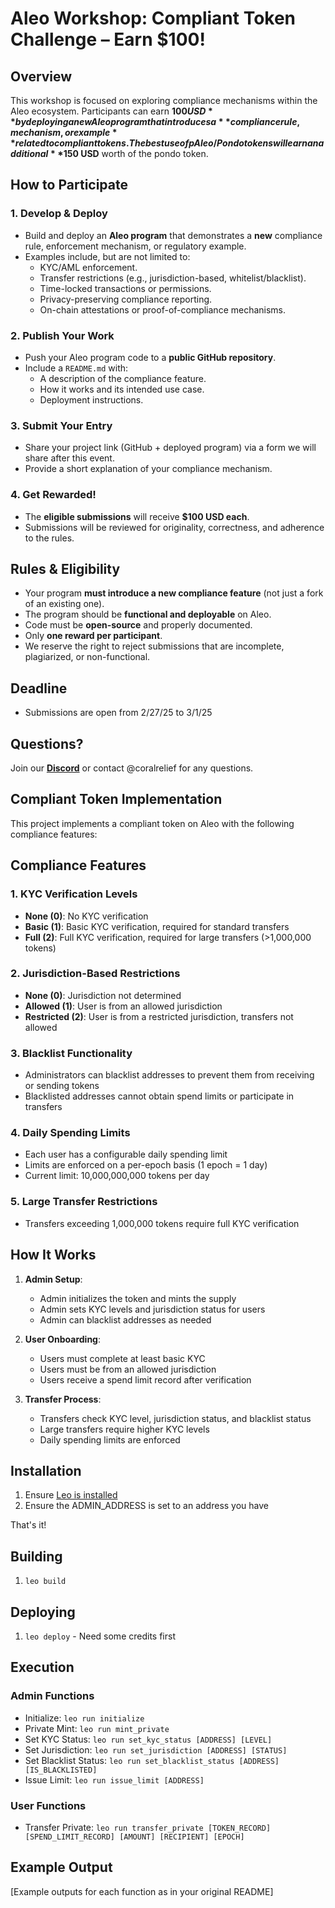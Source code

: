 # **Aleo Workshop: Compliant Token Challenge – Earn $100!**  

## **Overview**  
This workshop is focused on exploring compliance mechanisms within the Aleo ecosystem. Participants can earn **$100 USD** by deploying a new Aleo program that introduces a **compliance rule, mechanism, or example** related to compliant tokens. The best use of pAleo/Pondo tokens will earn an additional **$150 USD** worth of the pondo token.

## **How to Participate**  
### 1. Develop & Deploy  
- Build and deploy an **Aleo program** that demonstrates a **new** compliance rule, enforcement mechanism, or regulatory example.  
- Examples include, but are not limited to:
  - KYC/AML enforcement.
  - Transfer restrictions (e.g., jurisdiction-based, whitelist/blacklist).  
  - Time-locked transactions or permissions.  
  - Privacy-preserving compliance reporting.  
  - On-chain attestations or proof-of-compliance mechanisms.

### 2. Publish Your Work  
- Push your Aleo program code to a **public GitHub repository**.  
- Include a `README.md` with:  
  - A description of the compliance feature.  
  - How it works and its intended use case.  
  - Deployment instructions.

### 3. Submit Your Entry  
- Share your project link (GitHub + deployed program) via a form we will share after this event.  
- Provide a short explanation of your compliance mechanism.  

### 4. Get Rewarded!  
- The **eligible submissions** will receive **$100 USD each**.  
- Submissions will be reviewed for originality, correctness, and adherence to the rules.

## **Rules & Eligibility**  
- Your program **must introduce a new compliance feature** (not just a fork of an existing one).  
- The program should be **functional and deployable** on Aleo.  
- Code must be **open-source** and properly documented.  
- Only **one reward per participant**.  
- We reserve the right to reject submissions that are incomplete, plagiarized, or non-functional.

## **Deadline**  
- Submissions are open from 2/27/25 to 3/1/25  

## **Questions?**  
Join our [**Discord**](https://link.leo.app/discord) or contact @coralrelief for any questions.

## **Compliant Token Implementation**

This project implements a compliant token on Aleo with the following compliance features:

## **Compliance Features**

### 1. KYC Verification Levels
- **None (0)**: No KYC verification
- **Basic (1)**: Basic KYC verification, required for standard transfers
- **Full (2)**: Full KYC verification, required for large transfers (>1,000,000 tokens)

### 2. Jurisdiction-Based Restrictions
- **None (0)**: Jurisdiction not determined
- **Allowed (1)**: User is from an allowed jurisdiction
- **Restricted (2)**: User is from a restricted jurisdiction, transfers not allowed

### 3. Blacklist Functionality
- Administrators can blacklist addresses to prevent them from receiving or sending tokens
- Blacklisted addresses cannot obtain spend limits or participate in transfers

### 4. Daily Spending Limits
- Each user has a configurable daily spending limit
- Limits are enforced on a per-epoch basis (1 epoch = 1 day)
- Current limit: 10,000,000,000 tokens per day

### 5. Large Transfer Restrictions
- Transfers exceeding 1,000,000 tokens require full KYC verification

## **How It Works**

1. **Admin Setup**:
   - Admin initializes the token and mints the supply
   - Admin sets KYC levels and jurisdiction status for users
   - Admin can blacklist addresses as needed

2. **User Onboarding**:
   - Users must complete at least basic KYC
   - Users must be from an allowed jurisdiction
   - Users receive a spend limit record after verification

3. **Transfer Process**:
   - Transfers check KYC level, jurisdiction status, and blacklist status
   - Large transfers require higher KYC levels
   - Daily spending limits are enforced

## Installation

1. Ensure [Leo is installed](https://github.com/ProvableHQ/leo)
2. Ensure the ADMIN_ADDRESS is set to an address you have

That's it!

## Building

1. `leo build`

## Deploying

1. `leo deploy` - Need some credits first

## Execution

### Admin Functions

- Initialize: `leo run initialize`
- Private Mint: `leo run mint_private`
- Set KYC Status: `leo run set_kyc_status [ADDRESS] [LEVEL]`
- Set Jurisdiction: `leo run set_jurisdiction [ADDRESS] [STATUS]`
- Set Blacklist Status: `leo run set_blacklist_status [ADDRESS] [IS_BLACKLISTED]`
- Issue Limit: `leo run issue_limit [ADDRESS]`

### User Functions

- Transfer Private: `leo run transfer_private [TOKEN_RECORD] [SPEND_LIMIT_RECORD] [AMOUNT] [RECIPIENT] [EPOCH]`

## Example Output

[Example outputs for each function as in your original README]
